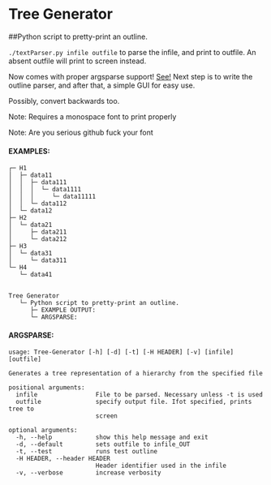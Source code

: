 # Tree Generator
##Python script to pretty-print an outline.

`./textParser.py infile outfile` to parse the infile, and print to outfile. An absent outfile will print to screen instead. 

Now comes with proper argsparse support! [See!](#argsparse)
Next step is to write the outline parser, and after that, a simple GUI for easy use.

Possibly, convert backwards too.

Note: Requires a monospace font to print properly

Note: Are you serious github fuck your font

#### EXAMPLES: 
```
┌─ H1
│  ├─ data11
│  │  ├─ data111
│  │  │  └─ data1111
│  │  │     └─ data11111
│  │  └─ data112
│  └─ data12
├─ H2
│  └─ data21
│     ├─ data211
│     └─ data212
├─ H3
│  └─ data31
│     └─ data311
└─ H4
   └─ data41


Tree Generator
   └─ Python script to pretty-print an outline.
      ├─ EXAMPLE OUTPUT:
      └─ ARGSPARSE:
```

#### ARGSPARSE:
```
usage: Tree-Generator [-h] [-d] [-t] [-H HEADER] [-v] [infile] [outfile]

Generates a tree representation of a hierarchy from the specified file

positional arguments:
  infile                File to be parsed. Necessary unless -t is used
  outfile               specify output file. Ifot specified, prints tree to
                        screen

optional arguments:
  -h, --help            show this help message and exit
  -d, --default         sets outfile to infile_OUT
  -t, --test            runs test outline
  -H HEADER, --header HEADER
                        Header identifier used in the infile
  -v, --verbose         increase verbosity
```
